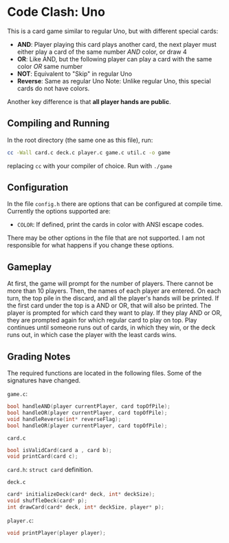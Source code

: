 # Code Clash: Uno

This is a card game similar to regular Uno, but with different special cards:
 - **AND**: Player playing this card plays another card, the next player must either play a card of the same number *AND* color, or draw 4
 - **OR**: Like AND, but the following player can play a card with the same color *OR* same number
 - **NOT**: Equivalent to "Skip" in regular Uno
 - **Reverse**: Same as regular Uno
Note: Unlike regular Uno, this special cards do not have colors.

Another key difference is that **all player hands are public**.

## Compiling and Running

In the root directory (the same one as this file), run:
```bash
cc -Wall card.c deck.c player.c game.c util.c -o game
```
replacing `cc` with your compiler of choice.
Run with `./game`

## Configuration

In the file `config.h` there are options that can be configured at compile time.  Currently the options supported are:
 - `COLOR`: If defined, print the cards in color with ANSI escape codes.

 There may be other options in the file that are not supported.  I am not responsible for what happens if you change these options.

 ## Gameplay

 At first, the game will prompt for the number of players.  There cannot be more than 10 players.  Then, the names of each player are entered.
 On each turn, the top pile in the discard, and all the player's hands will be printed.  If the first card under the top is a AND or OR, that will also be printed.
 The player is prompted for which card they want to play.  If they play AND or OR, they are prompted again for which regular card to play on top.
 Play continues until someone runs out of cards, in which they win, or the deck runs out, in which case the player with the least cards wins.

 ## Grading Notes

 The required functions are located in the following files.  Some of the signatures have changed.
 
 `game.c`:
```c
bool handleAND(player currentPlayer, card topOfPile);
bool handleOR(player currentPlayer, card topOfPile);
void handleReverse(int* reverseFlag);
bool handleOR(player currentPlayer, card topOfPile);
```

`card.c`
```c
bool isValidCard(card a , card b);
void printCard(card c);
```

`card.h`: `struct card` definition.

`deck.c`
```c
card* initializeDeck(card* deck, int* deckSize);
void shuffleDeck(card* p);
int drawCard(card* deck, int* deckSize, player* p);
```

`player.c`:
```c
void printPlayer(player player);
```
